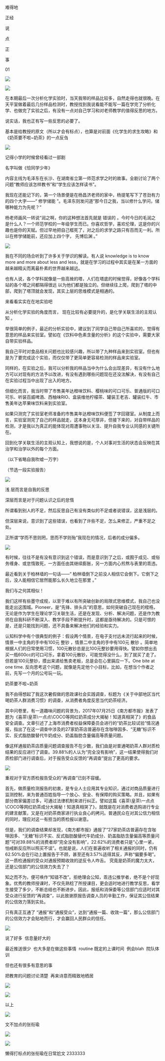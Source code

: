 难得地

正经

说

点

正

事

01

![](./images/img_001.jpeg)

![](./images/img_002.png)

在本期最后一次分析化学实验时，当天我带的样品比较多，自然走得也就很晚。在天平室做着最后几份样品检测时，教授找到我说看能不能写一篇在学完了分析化学、也做完了实验之后，有没有一点对自己学习和对老师教学的值得反思的地方。

说实话，我也正有写一些反思的必要了。

基本是给教授的原文（所以才会有标点），也算是对前面《化学生的求生攻略》和《奶茶要不啦~奶茶》的一点反刍

![](./images/img_003.png)

记得小学的时候曾经看过一部剧

名字叫做《恰同学少年》

内容主线为毛泽东在长沙、在湖南省立第一师范求学之时的故事。全剧讨论了两个问题“教师应该怎样教书”和“学生应该怎样读书”。

我现在还能记下的，第一个场景便是在杨昌济老师的家中，杨提笔写下了苍劲有力的四个大字——“ 修学储能 ”。毛泽东则发问道“那今日之我，当以修什么学问，储哪种能力为先呢？”

杨老师画风一转说“润之啊，你的这种想法首先就是 错误的 。今时今日的毛润之是什么人？一个师范学校的一年级学生而已。你喜欢哲学，喜欢伦理，这是你的兴趣也是你的天赋。但过早地把自己框死了，对之后的求学之路只有百而无一利。所以在修学储能前，还应加上四个字， 先博后渊 。”

![](./images/img_004.png)

我在不同的场合听到了许多关于学识的解读。有人说 knowledge is to know more and more about less and less，就是在学习的过程中其实是在某一方面的越来越精尖而离最朴素的世界越来越远。

也有人说，各个学科就像是一些高耸的塔，人们在塔底的时候觉得，好像各个学科站的各个塔之间都隔得很远 以为他们都是独立的。但继续往上爬，爬到了塔的中部，爬到了塔顶就会发现，其实上层的思维模式是相通的。

来看看实实在在地实验吧

从分析化学实验的角度而言， 现在比较有必要提升的，是化学关联生活的主观认知 。

举很简单的例子，最近的分析实验中，建议到了同学自己带自己所喜欢的，觉得有意思的样品来实验室。譬如在《饮料中色素含量的分析》的这个实验中，需要大家自带实验样品。

我自己平时对食品相关问题也比较感兴趣，所以带了九种样品来到实验室。但也有是为了要完成这个实验，而仅仅带了更简单更容易检测的样品来实验室。

同样的，在实验之后，我可以分析我的样品当中为什么会出现差异，有没有什么地方可以对现有的方法予以改进，有没有遇到哪些问题现在还没法解决，有没有自己在实验过程当中出现了出入的地方。

但细化而言，我当时带了市售美年达橙味饮料、樱桃味的可口可乐、普通版的可口可乐、听装百威啤酒、西柚味RIO、盒装维他柠檬茶、罐装王老吉、罐装红牛、市售美年达苹果味饮料来到实验室。

如果只测完了实验室老师准备的市售美年达橙味饮料便签了字回寝室。从制度上而言，实验室测完了自己的样品就走，这本身无可厚非，但接下来的，对自带样品的检测，才是我以为真正的能体现对周遭事物以关注、提升自我专业认同感的关键所在。

回到化学关联生活的主观认知上，我想说的是，个人对事对生活的状态会反映在其治学和治学以外的每个方面。

（以下省略自我吹嘘一万字）

（节选一段实验报告）

![](./images/img_005.jpeg)

浅 层而言是自我的反思

深层而言是对于问题认识之后的怠惰

所谓看到别人的不足，然后反思自己有没有类似的不足或者说错误，这是浅层的。

但深层来说，意识到了这些错误，也看到了许些不足，怎么来修正，严重不足之处。

正所谓“学而不思则罔，思而不学则殆”我现在的情况，后者的成分偏多。

![](./images/img_006.jpeg)

有时候，往往不是有没有意识到这个错误，而是意识到了之后，或囿于成见、或俗务缠身、或怠惰致死，一方面任由其继续膨胀，另一方面内心煎熬与表里的乖违。

最近看到关于柏林墙的一句话——“ 柏林墙倒下之前没人相信它会倒下。它倒下之后，没人能相信它居然能那么长久地立在那里 。”

我们与之何其相似！

我们这样有些墨守成规，以至于难以有所突破创新的局限式思维模式，我自己也没能走出这围城。Pioneer，是“先锋、排头兵”的意思，如何突破自己现在的桎梏，无论是作为学生在理论学习关联生活，还是在发现、分析、解决问题，还是作为教师在自我科研不断深入、教学手段不断提升时，这都是亟待解决的。只是可恨的是，还是只能找到问题，还不具备来解决他们的经验和实力。

认知科学中有个很典型的例子：假设两个情景，在电子支付远未流行起来的时候，情景一中主角的手中有100元 整钞 ，情景二中主角的手中有100元 散钞 。简单地根据人们的日常使用习惯，100元散钞总是比100元整钞要用得快。譬如你想出去买一瓶600cc的可口可乐，拿着100元散钞，可能觉得没什么，到了就买了走了。但若是100元整钞，摸出来递给售卖老板，总是会在心里膈应一下。One bite at one time. 反向思考这个问题，就像是先定他个小目标，比如，在想当个作者之前，先写一个月的公号玩一玩。

奶茶要不啦~奶茶

我不由得想起了我这次暑假做的思政课社会实践调查，标题为《关于中部地区当代喝奶茶人群消费习惯》的调查，从消费者角度反思当代奶茶经济。

其中问卷里，有一道趣味问题的背景为，2017年07月25日《南方都市报》发表了题为《喜茶\皇茶\一点点\COCO等网红奶茶成分大揭秘！知道真相哭了》的食品安全调查。文章引述了上海市消费者权益保障委员会进行的“奶茶比较试验”情况通报，指出了在这一调查中涉及的27家奶茶店普遍存在含咖啡因多、“无糖”标识不实、反式脂肪酸替代牛奶成分、奶盖脂肪含量偏高等质量问题。

像这样通报奶茶店质量问题调查报告不在少数，我们由是对普通喝奶茶人群对质检结果的反应进行了调查。39.88%的人认为“完全没有影响”，这一结果使得我们对质检部门进行调查后，对于报告受众反馈的“再调查”提出了更高的要求。

![](./images/img_007.png)

重视对于官方质检报告受众的“再调查”已刻不容缓。

首先，做质量检测报告的初衷，是专业人士应用其专业知识，通过对商品质量进行监测控制，来为普通百姓指导一个放心、安全、有保障的购买策略。并且，如果有部分商家偏差过多，可通过法律机制来进行纠正。譬如这篇《喜茶\皇茶\一点点\COCO等网红奶茶成分大揭秘！知道真相哭了》，就既是在对消费者选购进行专业的建言献策，又是在对奶茶商家进行执业良心的拷问。普通民众在对其公信力相信的同时，理应对这一有担当的质检报以谢意。

但是，我们的调查结果却发现，《南方都市报》通报了“27家奶茶店普遍存在含咖啡因多、“无糖”标识不实、反式脂肪酸替代牛奶成分、奶盖脂肪含量偏高等质量问题”可对39.88%的消费者却“完全没有影响”，22.62%的消费者只是“心里一紧，怕戒断反应所以照买不误”。也就是说，人们在普遍收听了相关通报的同时，仍有62.50%会在行动上置报告于不顾，甚至还有3.57%适得其反，声称“偏要多喝”。这一质检通报的受众对通报预期收效的逆反令人咋舌。 究竟是奶茶的魔力太大，还是公信部门的公信效力失去了？

知之而不为，便可唤作“知错不改”。拒绝理会公知，乖违公推学者，绝不是个好现象。优秀的教师授课时，不仅先熟稔了所授课目，更会适时地进行教学反思，看学生接受了多少，不断总结也不断进步。因此，报纸和消保委等公信部门应适时对其受众进行反馈的“再调查”，以此致谢原报告调查人员的辛勤工作，保证其公信结果的公信效力落到实处。

只有真正互通了 “通报”和“通报受众”，达到“通报一篇、收效一篇”，那么公信部门的公信效力才会贴地而行，才会赢回人民群众的信任。

![](./images/img_008.png)

说了好多  信息量好大的

最近推送很少  也大多是在做这些事情  routine 既定的上课时间  例会blah  院队体训

但也还有很多有意思的事

把教育的问题讨论清楚  再来诗意而精致地栖居

![](./images/img_009.jpeg)

![](./images/img_010.png)

以上

![](./images/img_011.png)

文不加点的张衔瑜

![](./images/img_012.jpeg)

![](./images/img_013.png)

懒得打标点的张衔瑜在日常尬文 2333333
